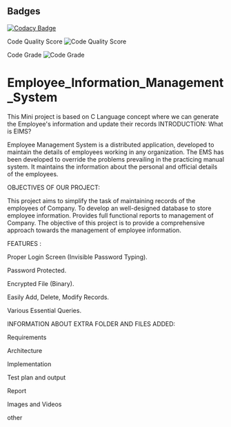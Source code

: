 ## Badges 

[![Codacy Badge](https://api.codacy.com/project/badge/Grade/d61f39ae61f24cb5982e4964accc6aed)](https://app.codacy.com/gh/Rajkumarsahani123/Employee_Information_Management_System?utm_source=github.com&utm_medium=referral&utm_content=Rajkumarsahani123/Employee_Information_Management_System&utm_campaign=Badge_Grade_Settings)

Code Quality Score
![Code Quality Score](https://www.code-inspector.com/project/27462/score/svg )


Code Grade
![Code Grade](https://www.code-inspector.com/project/27462/status/svg )




# Employee_Information_Management_System

This Mini project is based on C Language concept where we can generate the Employee's information and update their records
INTRODUCTION: What is EIMS?

Employee Management System is a distributed application, developed to maintain the details of employees working in any organization.
The EMS has been developed to override the problems prevailing in the practicing manual system.
It maintains the information about the personal and official details of the employees.

OBJECTIVES OF OUR PROJECT:

This project aims to simplify the task of maintaining records of the employees of Company.
To develop an well-designed database to store employee information.
Provides full functional reports to management of Company.
The objective of this project is to provide a comprehensive approach towards the management of employee information.

FEATURES :

Proper Login Screen (Invisible Password Typing).

Password Protected.

Encrypted File (Binary).

Easily Add, Delete, Modify Records.

Various Essential Queries.

INFORMATION ABOUT EXTRA FOLDER AND FILES ADDED:

Requirements

Architecture

Implementation

Test plan and output

Report

Images and Videos

other
